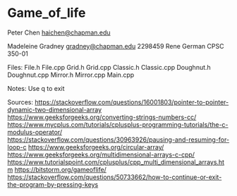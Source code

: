# Game_of_life

Peter Chen
haichen@chapman.edu

Madeleine Gradney
gradney@chapman.edu
2298459
Rene German
CPSC 350-01

Files:
File.h
File.cpp
Grid.h
Grid.cpp
Classic.h
Classic.cpp
Doughnut.h
Doughnut.cpp
Mirror.h
Mirror.cpp
Main.cpp

Notes:
Use q to exit

Sources:
https://stackoverflow.com/questions/16001803/pointer-to-pointer-dynamic-two-dimensional-array
https://www.geeksforgeeks.org/converting-strings-numbers-cc/
https://www.mycplus.com/tutorials/cplusplus-programming-tutorials/the-c-modulus-operator/
https://stackoverflow.com/questions/30963926/pausing-and-resuming-for-loop-c
https://www.geeksforgeeks.org/circular-array/
https://www.geeksforgeeks.org/multidimensional-arrays-c-cpp/
https://www.tutorialspoint.com/cplusplus/cpp_multi_dimensional_arrays.htm
https://bitstorm.org/gameoflife/
https://stackoverflow.com/questions/50733662/how-to-continue-or-exit-the-program-by-pressing-keys
